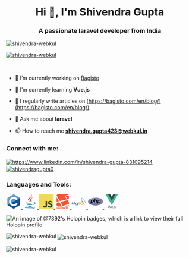 <h1 align="center">Hi 👋, I'm Shivendra Gupta</h1>
<h3 align="center">A passionate laravel developer from India</h3>

<p align="left"> <img src="https://komarev.com/ghpvc/?username=shivendra-webkul&label=Profile%20views&color=0e75b6&style=flat" alt="shivendra-webkul" /> </p>

<p align="left"> <a href="https://github.com/ryo-ma/github-profile-trophy"><img src="https://github-profile-trophy.vercel.app/?username=shivendra-webkul" alt="shivendra-webkul" /></a> </p>

<p align="left"> <a href="https://twitter.com/" target="blank"><img src="https://img.shields.io/twitter/follow/?logo=twitter&style=for-the-badge" alt="" /></a> </p>

- 🔭 I’m currently working on [Bagisto](https://github.com/bagisto/bagisto)

- 🌱 I’m currently learning **Vue.js**

- 📝 I regularly write articles on [https://bagisto.com/en/blog/](https://bagisto.com/en/blog/)

- 💬 Ask me about **laravel**

- 📫 How to reach me **shivendra.gupta423@webkul.in**

<h3 align="left">Connect with me:</h3>
<p align="left">
<a href="https://linkedin.com/in/https://www.linkedin.com/in/shivendra-gupta-831095214" target="blank"><img align="center" src="https://raw.githubusercontent.com/rahuldkjain/github-profile-readme-generator/master/src/images/icons/Social/linked-in-alt.svg" alt="https://www.linkedin.com/in/shivendra-gupta-831095214" height="30" width="40" /></a>
<a href="https://instagram.com/shivendragupta0" target="blank"><img align="center" src="https://raw.githubusercontent.com/rahuldkjain/github-profile-readme-generator/master/src/images/icons/Social/instagram.svg" alt="shivendragupta0" height="30" width="40" /></a>
</p>

<h3 align="left">Languages and Tools:</h3>
<p align="left"> <a href="https://www.cprogramming.com/" target="_blank" rel="noreferrer"> <img src="https://raw.githubusercontent.com/devicons/devicon/master/icons/c/c-original.svg" alt="c" width="40" height="40"/> </a> <a href="https://www.java.com" target="_blank" rel="noreferrer"> <img src="https://raw.githubusercontent.com/devicons/devicon/master/icons/java/java-original.svg" alt="java" width="40" height="40"/> </a> <a href="https://developer.mozilla.org/en-US/docs/Web/JavaScript" target="_blank" rel="noreferrer"> <img src="https://raw.githubusercontent.com/devicons/devicon/master/icons/javascript/javascript-original.svg" alt="javascript" width="40" height="40"/> </a> <a href="https://laravel.com/" target="_blank" rel="noreferrer"> <img src="https://raw.githubusercontent.com/devicons/devicon/master/icons/laravel/laravel-plain-wordmark.svg" alt="laravel" width="40" height="40"/> </a> <a href="https://www.mysql.com/" target="_blank" rel="noreferrer"> <img src="https://raw.githubusercontent.com/devicons/devicon/master/icons/mysql/mysql-original-wordmark.svg" alt="mysql" width="40" height="40"/> </a> <a href="https://www.php.net" target="_blank" rel="noreferrer"> <img src="https://raw.githubusercontent.com/devicons/devicon/master/icons/php/php-original.svg" alt="php" width="40" height="40"/> </a> <a href="https://vuejs.org/" target="_blank" rel="noreferrer"> <img src="https://raw.githubusercontent.com/devicons/devicon/master/icons/vuejs/vuejs-original-wordmark.svg" alt="vuejs" width="40" height="40"/> </a> </p>

![An image of @7392's Holopin badges, which is a link to view their full Holopin profile](https://holopin.me/7392)

<p><img align="left" src="https://github-readme-stats.vercel.app/api/top-langs?username=shivendra-webkul&show_icons=true&locale=en&layout=compact" alt="shivendra-webkul" /></p>

<p>&nbsp;<img align="center" src="https://github-readme-stats.vercel.app/api?username=shivendra-webkul&show_icons=true&locale=en" alt="shivendra-webkul" /></p>

<p><img align="center" src="https://github-readme-streak-stats.herokuapp.com/?user=shivendra-webkul&" alt="shivendra-webkul" /></p>

